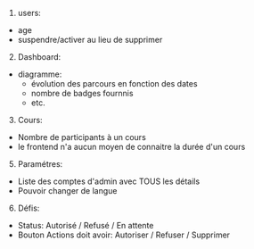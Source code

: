 1. users:
- age
- suspendre/activer au lieu de supprimer

2. Dashboard:
- diagramme:
    - évolution des parcours en fonction des dates
    - nombre de badges fournnis 
    - etc.

3. Cours:
- Nombre de participants à un cours
- le frontend n'a aucun moyen de connaitre la durée d'un cours

5. Paramétres:
- Liste des comptes d'admin avec TOUS les détails
- Pouvoir changer de langue

6. Défis:
- Status: Autorisé / Refusé / En attente
- Bouton Actions doit avoir: Autoriser / Refuser / Supprimer
